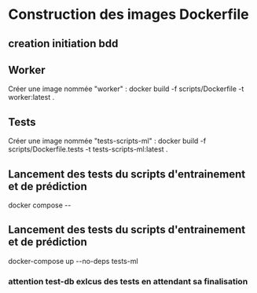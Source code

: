 

# Construction des images Dockerfile
## creation initiation bdd

## Worker
Créer une image nommée "worker" :
docker build -f scripts/Dockerfile -t worker:latest .

## Tests
Créer une image nommée "tests-scripts-ml" :
docker build -f scripts/Dockerfile.tests -t tests-scripts-ml:latest .

## Lancement des tests du scripts d'entrainement et de prédiction
docker compose --

## Lancement des tests du scripts d'entrainement et de prédiction
docker-compose up --no-deps tests-ml
### attention test-db exlcus des tests en attendant sa finalisation


